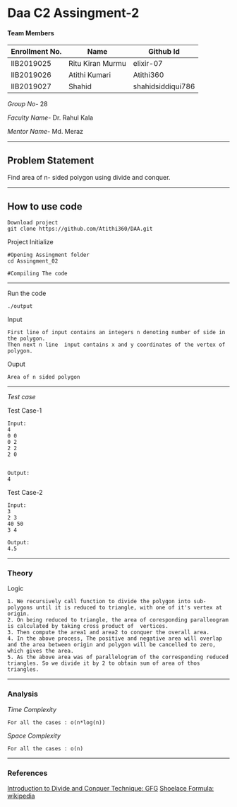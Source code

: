 
# Daa C2 Assingment-2
#### Team Members

|Enrollment No.|Name|Github Id|
|--------------|----|--------|
|IIB2019025|Ritu Kiran Murmu|elixir-07|
|IIB2019026|Atithi Kumari|Atithi360|
|IIB2019027|Shahid|shahidsiddiqui786|



*Group No-* 28

*Faculty Name-* Dr. Rahul Kala 

*Mentor Name-* Md. Meraz

---
## Problem Statement
Find area of n- sided polygon using divide and conquer.

---
## How to use code
```
Download project
git clone https://github.com/Atithi360/DAA.git
```
Project Initialize 
```
#Opening Assingment folder
cd Assingment_02

#Compiling The code
```
---

Run the code
```
./output
```
Input
```
First line of input contains an integers n denoting number of side in the polygon.
Then next n line  input contains x and y coordinates of the vertex of polygon.

```
Ouput 
```
Area of n sided polygon
```
---
*Test case*

Test Case-1
```
Input:
4
0 0
0 2
2 2 
2 0 


Output:
4
```

Test Case-2
```
Input:
3
2 3
40 50
3 4

Output:
4.5

```

---
### Theory
Logic
```
1. We recursively call function to divide the polygon into sub-polygons until it is reduced to triangle, with one of it's vertex at origin.
2. On being reduced to triangle, the area of coresponding paralleogram is calculated by taking cross product of  vertices.
3. Then compute the area1 and area2 to conquer the overall area.
4. In the above process, The positive and negative area will overlap and the area between origin and polygon will be cancelled to zero, which gives the area.
5. As the above area was of parallelogram of the corresponding reduced triangles. So we divide it by 2 to obtain sum of area of thos triangles.
```

---
### Analysis

*Time Complexity*
```
For all the cases : o(n*log(n))
```
*Space Complexity*
```
For all the cases : o(n)
```

---
### References

[Introduction to Divide and Conquer Technique: GFG](https://www.geeksforgeeks.org/divide-and-conquer-algorithm-introduction/)
[Shoelace Formula: wikipedia](https://en.wikipedia.org/wiki/Shoelace_formula)


